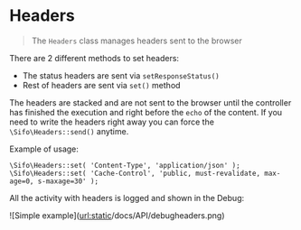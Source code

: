 Headers
=======
> The `Headers` class manages headers sent to the browser

There are 2 different methods to set headers:

 * The status headers are sent via `setResponseStatus()`
 * Rest of headers are sent via `set()` method

The headers are stacked and are not sent to the browser until the controller has finished the execution and right before the
`echo` of the content. If you need to write the headers right away you can force the `\Sifo\Headers::send()` anytime.

Example of usage:

    \Sifo\Headers::set( 'Content-Type', 'application/json' );
	\Sifo\Headers::set( 'Cache-Control', 'public, must-revalidate, max-age=0, s-maxage=30' );

All the activity with headers is logged and shown in the Debug:

![Simple example](<url:static>/docs/API/debugheaders.png)